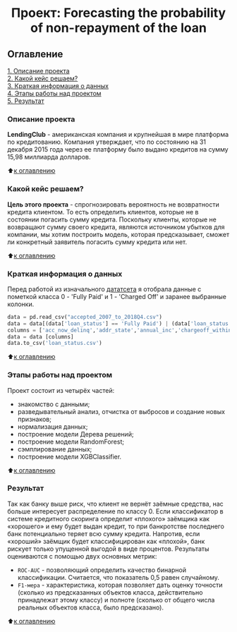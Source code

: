 # <center> Проект: Forecasting the probability of non-repayment of the loan

## Оглавление  
[1. Описание проекта](#Описание-проекта)  
[2. Какой кейс решаем?](#Какой-кейс-решаем)  
[3. Краткая информация о данных](#Краткая-информация-о-данных)  
[4. Этапы работы над проектом](#Этапы-работы-над-проектом)  
[5. Результат](#Результат)    


### Описание проекта    
**LendingClub** - американская компания и крупнейшая в мире платформа по кредитованию. Компания утверждает, что по состоянию на 31 декабря 2015 года через ее платформу было выдано кредитов на сумму 15,98 миллиарда долларов. 

:arrow_up:[к оглавлению](#Оглавление)


### Какой кейс решаем?    
**Цель этого проекта** - спрогнозировать вероятность не возвратности кредита клиентом. То есть определить клиентов, которые не в состоянии погасить сумму кредита. Поскольку клиенты, которые не возвращают сумму своего кредита, являются источником убытков для компании, мы хотим построить модель, которая предсказывает, сможет ли конкретный заявитель погасить сумму кредита или нет.  

:arrow_up:[к оглавлению](#Оглавление)

### Краткая информация о данных

Перед работой из изначального [дататсета]( https://www.kaggle.com/datasets/ethon0426/lending-club-20072020q1) я отобрала данные с пометкой класса 0 - 'Fully Paid' и 1 - 'Charged Off' и заранее выбранные колонки.

``` python
data = pd.read_csv("accepted_2007_to_2018Q4.csv")
data = data[(data['loan_status'] == 'Fully Paid') | (data['loan_status'] == 'Charged Off')]
columns = ['acc_now_delinq','addr_state','annual_inc','chargeoff_within_12_mths','collections_12_mths_ex_med','delinq_2yrs','dti','earliest_cr_line','emp_length','fico_range_high','fico_range_low','funded_amnt','home_ownership','inq_last_12m','installment','int_rate','issue_d','loan_amnt','mort_acc','mths_since_last_delinq','mths_since_recent_bc_dlq','mths_since_recent_inq','num_accts_ever_120_pd','num_actv_bc_tl','num_rev_accts','num_sats','num_tl_90g_dpd_24m','num_tl_op_past_12m','open_acc','open_il_24m','open_rv_24m','percent_bc_gt_75','pub_rec','pub_rec_bankruptcies','purpose','revol_util','tax_liens','term','title','total_acc','verification_status','zip_code','loan_status']
data = data [columns]
data.to_csv('loan_status.csv')
```

:arrow_up:[к оглавлению](#Оглавление)


### Этапы работы над проектом  
Проект состоит из четырёх частей:
- знакомство с данными;
- разведывательный анализ, отчистка от выбросов и создание новых признаков;
- нормализация данных;
- построение модели Дерева решений;
- построение модели RandomForest;
- сэмплирование данных;
- построение модели XGBClassifier.

:arrow_up:[к оглавлению](#Оглавление)


### Результат  
Так как банку выше риск, что клиент не вернёт заёмные средства, нас больше интересует распределение по классу 0. Если классификатор в системе кредитного скоринга определит «плохого» заёмщика как «хорошего» и ему будет выдан кредит, то при банкротстве последнего банк потенциально теряет всю сумму кредита. Напротив, если «хороший» заёмщик будет классифицирован как «плохой», банк рискует только упущенной выгодой в виде процентов. Результаты оцениваются с помощью двух основных метрик:

- `ROC-AUC` - позволяющий определить качество бинарной классификации. Считается, что показатель 0,5 равен случайному.  
- `F1-мера` - характеристика, которая позволяет дать оценку точности (сколько из предсказанных объектов класса, действительно принадлежат этому классу) и полноте (сколько от общего числа реальных объектов класса, было предсказано).

:arrow_up:[к оглавлению](#Оглавление)




